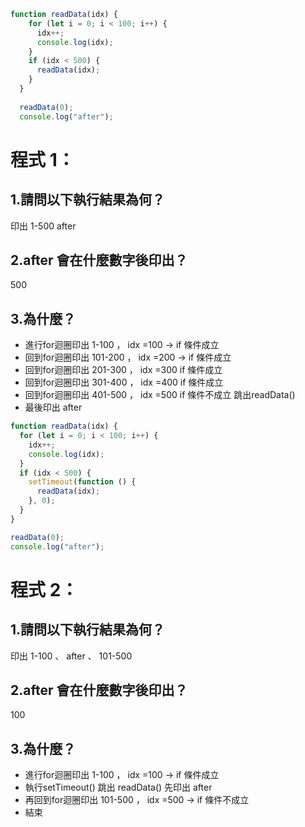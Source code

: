 ```js
function readData(idx) {
    for (let i = 0; i < 100; i++) {
      idx++;
      console.log(idx);
    }
    if (idx < 500) {
      readData(idx);
    }
  }
  
  readData(0);
  console.log("after");
```

# 程式 1：

## 1.請問以下執行結果為何？ 
印出 1-500 after
## 2.after 會在什麼數字後印出？ 
500 
## 3.為什麼？
- 進行for迴圈印出 1-100 ， idx =100  -> if 條件成立
- 回到for迴圈印出 101-200 ， idx =200  -> if 條件成立
- 回到for迴圈印出 201-300 ， idx =300 if 條件成立
- 回到for迴圈印出 301-400 ， idx =400 if 條件成立
- 回到for迴圈印出 401-500 ， idx =500 if 條件不成立 跳出readData()
- 最後印出 after

```js
function readData(idx) {
  for (let i = 0; i < 100; i++) {
    idx++;
    console.log(idx);
  }
  if (idx < 500) {
    setTimeout(function () {
      readData(idx);
    }, 0);
  }
}

readData(0);
console.log("after");
```
# 程式 2：
## 1.請問以下執行結果為何？
印出 1-100 、 after 、 101-500
## 2.after 會在什麼數字後印出？ 
100
## 3.為什麼？
- 進行for迴圈印出 1-100 ， idx =100  -> if 條件成立
- 執行setTimeout() 跳出 readData() 先印出 after
- 再回到for迴圈印出 101-500 ， idx =500  -> if 條件不成立
- 結束